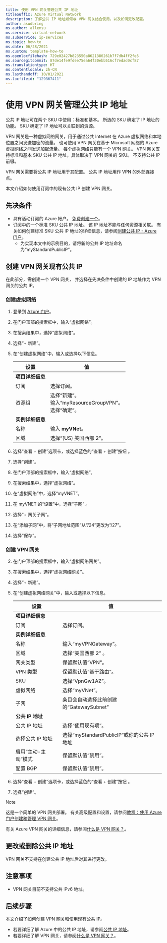 ```yaml
---
title: 使用 VPN 网关管理公共 IP 地址
titleSuffix: Azure Virtual Network
description: 了解公共 IP 地址如何与 VPN 网关结合使用，以及如何更改配置。
author: asudbring
ms.author: allensu
ms.service: virtual-network
ms.subservice: ip-services
ms.topic: how-to
ms.date: 06/28/2021
ms.custom: template-how-to
ms.openlocfilehash: 729e02427b823550a8621380261b7f7db4ff2fe5
ms.sourcegitcommit: 87de14fe9fdee75ea64f30ebb516cf7edad0cf87
ms.translationtype: HT
ms.contentlocale: zh-CN
ms.lasthandoff: 10/01/2021
ms.locfileid: "129367411"
---
```

# <a name="manage-a-public-ip-address-with-a-vpn-gateway"></a>使用 VPN 网关管理公共 IP 地址

公共 IP 地址可在两个 SKU 中使用：标准和基本。 所选的 SKU 确定了 IP 地址的功能。 SKU 确定了 IP 地址可以关联到的资源。 

VPN 网关是一种虚拟网络网关，用于通过公共 Internet 在 Azure 虚拟网络和本地位置之间发送加密的流量。 也可使用 VPN 网关在基于 Microsoft 网络的 Azure 虚拟网络之间发送加密流量。 每个虚拟网络只能有一个 VPN 网关。 VPN 网关支持标准和基本 SKU 公共 IP 地址，具体取决于 VPN 网关的 SKU。 不支持公共 IP 前缀。

VPN 网关需要将公共 IP 地址用于其配置。 公共 IP 地址用作 VPN 的外部连接点。 

本文介绍如何使用订阅中的现有公共 IP 创建 VPN 网关。 

## <a name="prerequisites"></a>先决条件

- 具有活动订阅的 Azure 帐户。 [免费创建一个](https://azure.microsoft.com/free/?ref=microsoft.com&utm_source=microsoft.com&utm_medium=docs&utm_campaign=visualstudio)。
- 订阅中的一个标准 SKU 公共 IP 地址。 该 IP 地址不能与任何资源相关联。 有关如何创建标准 SKU 公共 IP 地址的详细信息，请参阅[创建公共 IP - Azure 门户](../../virtual-network/create-public-ip-portal.md)。
    - 为实现本文中的示例目的，请将新的公共 IP 地址命名为“myStandardPublicIP”。

## <a name="create-vpn-gateway-existing-public-ip"></a>创建 VPN 网关现有公共 IP

在此部分，需创建一个 VPN 网关， 并选择在先决条件中创建的 IP 地址作为 VPN 网关的公共 IP。

### <a name="create-virtual-network"></a>创建虚拟网络

1. 登录到 [Azure 门户](https://portal.azure.com)。

2. 在门户顶部的搜索框中，输入“虚拟网络”。

3. 在搜索结果中，选择“虚拟网络”。

4. 选择“+ 新建”。 

5. 在“创建虚拟网络”中，输入或选择以下信息。

    | 设置 | 值 |
    | ------- | ----- |
    | **项目详细信息** |   |
    | 订阅 | 选择订阅。 |
    | 资源组 | 选择“新建”。 </br> 输入“myResourceGroupVPN”。 </br> 选择“确定”。 |
    | **实例详细信息** |   |
    | 名称 | 输入 **myVNet**。 |
    | 区域 | 选择“(US) 美国西部 2”。 |
    
6. 选择“查看 + 创建”选项卡，或选择蓝色的“查看 + 创建”按钮 。

7. 选择“创建”。

8. 在门户顶部的搜索框中，输入“虚拟网络”。

9. 在搜索结果中，选择“虚拟网络”。

10. 在“虚拟网络”中，选择“myVNET”。

11. 在 myVNET 的“设置”中，选择“子网”  。

12. 选择“+ 网关子网”。

13. 在“添加子网”中，将“子网地址范围”从“/24”更改为“/27”。   

14. 选择“保存”。

### <a name="create-vpn-gateway"></a>创建 VPN 网关

2. 在门户顶部的搜索框中，输入“虚拟网络网关”。

3. 在搜索结果中，选择“虚拟网络网关”。

4. 选择“+ 新建”。 

5. 在“创建虚拟网络网关”中，输入或选择以下信息。

    | 设置 | 值 |
    | ------- | ----- |
    | **项目详细信息** |   |
    | 订阅 | 选择订阅。 |
    | **实例详细信息** |   |
    | 名称 | 输入“myVPNGateway”。 |
    | 区域 | 选择“美国西部 2”  。 |
    | 网关类型 | 保留默认值“VPN”。 |
    | VPN 类型 | 保留默认值“基于路由”。 |
    | SKU | 选择“VpnGw1AZ”。 |
    | 虚拟网络 | 选择“myVNet”。 |
    | 子网 | 条目会自动选择此前创建的“GatewaySubnet” |
    | **公共 IP 地址** |   |
    | 公共 IP 地址 | 选择“使用现有项”。 |
    | 选择公共 IP 地址 | 选择“myStandardPublicIP”或你的公共 IP 地址 |
    | 启用“主动-主动”模式 | 保留默认值“禁用”。 |
    | 配置 BGP | 保留默认值“禁用”。 |

6. 选择“查看 + 创建”选项卡，或选择蓝色的“查看 + 创建”按钮 。

7. 选择“创建”。

> [!NOTE]
> 这是一个简单的 VPN 网关部署。 有关高级配置和设置，请参阅[教程：使用 Azure 门户创建和管理 VPN 网关](../../vpn-gateway/tutorial-create-gateway-portal.md)。
>
> 有关 Azure VPN 网关的详细信息，请参阅[什么是 VPN 网关？](../../vpn-gateway/vpn-gateway-about-vpngateways.md)。

## <a name="change-or-remove-public-ip-address"></a>更改或删除公共 IP 地址

VPN 网关不支持在创建公共 IP 地址后对其进行更改。

## <a name="caveats"></a>注意事项

* VPN 网关目前不支持公共 IPv6 地址。
 
## <a name="next-steps"></a>后续步骤

本文介绍了如何创建 VPN 网关和使用现有公共 IP。 

- 若要详细了解 Azure 中的公共 IP 地址，请参阅[公共 IP 地址](../../virtual-network/public-ip-addresses.md)。
- 若要详细了解 VPN 网关，请参阅[什么是 VPN 网关？](../../vpn-gateway/vpn-gateway-about-vpngateways.md)。